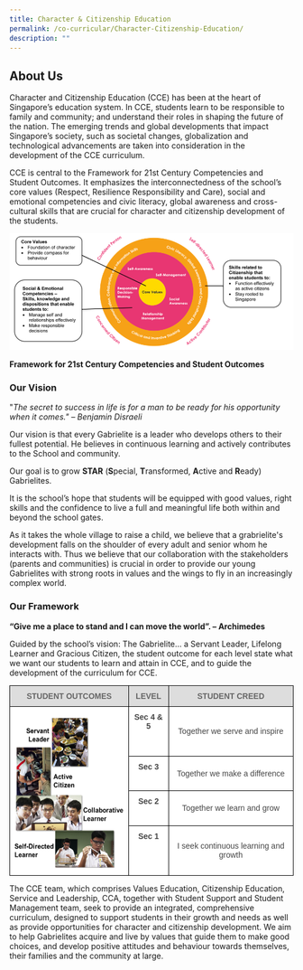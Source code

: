 ```yaml
---
title: Character & Citizenship Education
permalink: /co-curricular/Character-Citizenship-Education/
description: ""
---
```

## About Us

Character and Citizenship Education (CCE) has been at the heart of Singapore’s education system. In CCE, students learn to be responsible to family and community; and understand their roles in shaping the future of the nation. The emerging trends and global developments that impact Singapore’s society, such as societal changes, globalization and technological advancements are taken into consideration in the development of the CCE curriculum.  

CCE is central to the Framework for 21st Century Competencies and Student Outcomes. It emphasizes the interconnectedness of the school’s core values (Respect, Resilience Responsibility and Care), social and emotional competencies and civic literacy, global awareness and cross-cultural skills that are crucial for character and citizenship development of the students.

![](/images/Framework%20for%2021st%20Century%20Competencies%20and%20Student%20Outcomes.png)

**Framework for 21st Century Competencies and Student Outcomes**

### Our Vision 

"_The secret to success in life is for a man to be ready for his opportunity when it comes." – Benjamin Disraeli_


Our vision is that every Gabrielite is a leader who develops others to their fullest potential. He believes in continuous learning and actively contributes to the School and community.

Our goal is to grow **STAR** (**S**pecial, **T**ransformed, **A**ctive and **R**eady) Gabrielites.

It is the school’s hope that students will be equipped with good values, right skills and the confidence to live a full and meaningful life both within and beyond the school gates.

As it takes the whole village to raise a child, we believe that a grabrielite's development falls on the shoulder of every adult and senior whom he interacts with. Thus we believe that our collaboration with the stakeholders (parents and communities) is crucial in order to provide our young Gabrielites with strong roots in values and the wings to fly in an increasingly complex world.

### Our Framework 

**“Give me a place to stand and I can move the world”. – Archimedes**

Guided by the school’s vision: The Gabrielite… a Servant Leader, Lifelong Learner and Gracious Citizen, the student outcome for each level state what we want our students to learn and attain in CCE, and to guide the development of the curriculum for CCE.

<style type="text/css">
.tg  {border-collapse:collapse;border-spacing:0;}
.tg td{border-color:black;border-style:solid;border-width:1px;font-family:Arial, sans-serif;font-size:14px;
  overflow:hidden;padding:10px 5px;word-break:normal;}
.tg th{border-color:black;border-style:solid;border-width:1px;font-family:Arial, sans-serif;font-size:14px;
  font-weight:normal;overflow:hidden;padding:10px 5px;word-break:normal;}
.tg .tg-sxkx{background-color:#FFF;color:#454545;text-align:center;vertical-align:top}
.tg .tg-a4yv{background-color:#DDD;color:#666;font-weight:bold;text-align:center;vertical-align:top}
.tg .tg-ncov{background-color:#FFF;color:#454545;text-align:center;vertical-align:middle}
.tg .tg-2fwu{background-color:#FFF;color:#454545;font-weight:bold;text-align:center;vertical-align:top}
</style>
<table class="tg">
<thead>
  <tr>
    <th class="tg-a4yv">STUDENT OUTCOMES</th>
    <th class="tg-a4yv">LEVEL</th>
    <th class="tg-a4yv">STUDENT CREED</th>
  </tr>
</thead>
<tbody>
  <tr>
    <td class="tg-sxkx" rowspan="4"><img src="/images/Student%20Framework.png" alt="Student Framework.png" width="221" height="275"></td>
    <td class="tg-2fwu">Sec 4 &amp; 5</td>
    <td class="tg-ncov">Together we serve and inspire</td>
  </tr>
  <tr>
    <td class="tg-2fwu">Sec 3</td>
    <td class="tg-ncov">Together we make a difference</td>
  </tr>
  <tr>
    <td class="tg-2fwu">Sec 2</td>
    <td class="tg-ncov">Together we learn and grow</td>
  </tr>
  <tr>
    <td class="tg-2fwu">Sec 1</td>
    <td class="tg-ncov">I seek continuous learning and growth</td>
  </tr>
</tbody>
</table>

The CCE team, which comprises Values Education, Citizenship Education, Service and Leadership, CCA, together with Student Support and Student Management team, seek to provide an integrated, comprehensive curriculum, designed to support students in their growth and needs as well as provide opportunities for character and citizenship development. We aim to help Gabrielites acquire and live by values that guide them to make good choices, and develop positive attitudes and behaviour towards themselves, their families and the community at large.